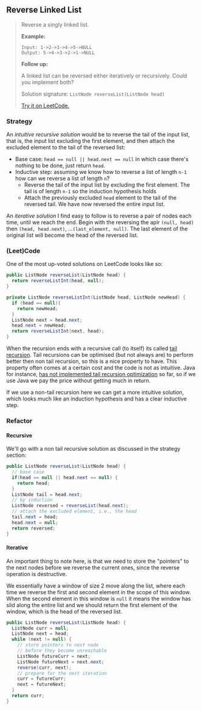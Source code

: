 ## Reverse Linked List

> Reverse a singly linked list.
>
> **Example:**
>
> ```
> Input: 1->2->3->4->5->NULL
> Output: 5->4->3->2->1->NULL
> ```
>
> **Follow up:**
>
> A linked list can be reversed either iteratively or recursively. Could you implement both?
>
> Solution signature: `ListNode reverseList(ListNode head)`
>
> [Try it on LeetCode.](https://leetcode.com/problems/reverse-linked-list/)



### Strategy

An *intuitive recursive solution* would be to reverse the tail of the input list, that is, the input list excluding the first element, and then attach the excluded element to the tail of the reversed list:

* Base case: `head == null || head.next == null` in which case there's nothing to be done, just return `head`.
* Inductive step: assuming we know how to reverse a list of length `n-1` how can we reverse a list of length `n`?
  * Reverse the tail of the input list by excluding the first element. The tail is of length `n-1` so the induction hypothesis holds
  * Attach the previously excluded `head` element to the tail of the reversed tail. We have now reversed the entire input list. 

An *iterative solution* I find easy to follow is to reverse a pair of nodes each time, until we reach the end. Begin with the reversing the apir `(null, head)` then `(head, head.next)`, …`(last_element, null)`. The last element of the original list will become the head of the reversed list.



### (Leet)Code

One of the most up-voted solutions on LeetCode looks like so:

```java
public ListNode reverseList(ListNode head) {
  return reverseListInt(head, null);
}

private ListNode reverseListInt(ListNode head, ListNode newHead) {
  if (head == null){
    return newHead;
  }
  ListNode next = head.next;
  head.next = newHead;
  return reverseListInt(next, head);
}
```

When the recursion ends with a recursive call (to itself) its called [tail recursion](https://cs.stackexchange.com/questions/6230/what-is-tail-recursion). Tail recursions can be optimised (but not always are) to perform better then non tail recursion, so this is a nice property to have. This property often comes at a certain cost and the code is not as intuitive. Java for instance, [has not implemented tail recursion optimization](http://www.drdobbs.com/jvm/tail-call-optimization-and-java/240167044) so far, so if we use Java we pay the price without getting much in return.

If we use a non-tail recursion here we can get a more intuitive solution, which looks much like an induction hypothesis and has a clear inductive step. 



### Refactor

#### Recursive

We'll go with a non tail recursive solution as discussed in the strategy section:

```java
public ListNode reverseList(ListNode head) {
  // base case
  if(head == null || head.next == null) {
    return head;
  }
  ListNode tail = head.next;
  // by induction
  ListNode reversed = reverseList(head.next);
  // attach the excluded element, i.e., the head
  tail.next = head;
  head.next = null;
  return reversed;
}
```

#### Iterative

An important thing to note here, is that we need to store the "pointers" to the next nodes before we reverse the current ones, since the reverse operation is destructive. 

We essentially have a window of size 2 move along the list, where each time we reverse the first and second element in the scope of this window. When the second element in this window is `null` it means the window has slid along the entire list and we should return the first element of the window, which is the head of the reversed list.

```java
public ListNode reverseList(ListNode head) {
  ListNode curr = null;
  ListNode next = head;
  while (next != null) {
    // store pointers to next node 
    // before they become unreachable
    ListNode futureCurr = next;
    ListNode futureNext = next.next;
    reverse(curr, next);
    // prepare for the next iteration
    curr = futureCurr;
    next = futureNext;
  }
  return curr;
}
```

